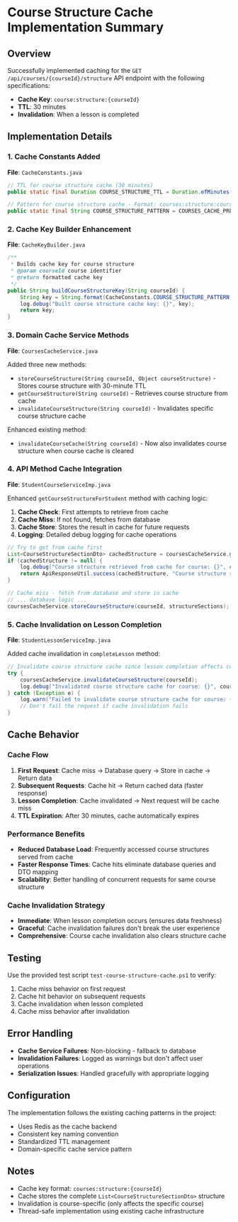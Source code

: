 # Course Structure Cache Implementation Summary

## Overview

Successfully implemented caching for the `GET /api/courses/{courseId}/structure` API endpoint with the following specifications:

- **Cache Key**: `course:structure:{courseId}`
- **TTL**: 30 minutes
- **Invalidation**: When a lesson is completed

## Implementation Details

### 1. Cache Constants Added

**File**: `CacheConstants.java`

```java
// TTL for course structure cache (30 minutes)
public static final Duration COURSE_STRUCTURE_TTL = Duration.ofMinutes(30);

// Pattern for course structure cache - Format: courses:structure:course-id
public static final String COURSE_STRUCTURE_PATTERN = COURSES_CACHE_PREFIX + ":structure:%s";
```

### 2. Cache Key Builder Enhancement

**File**: `CacheKeyBuilder.java`

```java
/**
 * Builds cache key for course structure
 * @param courseId course identifier
 * @return formatted cache key
 */
public String buildCourseStructureKey(String courseId) {
    String key = String.format(CacheConstants.COURSE_STRUCTURE_PATTERN, sanitizeValue(courseId));
    log.debug("Built course structure cache key: {}", key);
    return key;
}
```

### 3. Domain Cache Service Methods

**File**: `CoursesCacheService.java`

Added three new methods:

- `storeCourseStructure(String courseId, Object courseStructure)` - Stores course structure with 30-minute TTL
- `getCourseStructure(String courseId)` - Retrieves course structure from cache
- `invalidateCourseStructure(String courseId)` - Invalidates specific course structure cache

Enhanced existing method:

- `invalidateCourseCache(String courseId)` - Now also invalidates course structure when course cache is cleared

### 4. API Method Cache Integration

**File**: `StudentCourseServiceImp.java`

Enhanced `getCourseStructureForStudent` method with caching logic:

1. **Cache Check**: First attempts to retrieve from cache
2. **Cache Miss**: If not found, fetches from database
3. **Cache Store**: Stores the result in cache for future requests
4. **Logging**: Detailed debug logging for cache operations

```java
// Try to get from cache first
List<CourseStructureSectionDto> cachedStructure = coursesCacheService.getCourseStructure(courseId);
if (cachedStructure != null) {
    log.debug("Course structure retrieved from cache for course: {}", courseId);
    return ApiResponseUtil.success(cachedStructure, "Course structure retrieved successfully");
}

// Cache miss - fetch from database and store in cache
// ... database logic ...
coursesCacheService.storeCourseStructure(courseId, structureSections);
```

### 5. Cache Invalidation on Lesson Completion

**File**: `StudentLessonServiceImp.java`

Added cache invalidation in `completeLesson` method:

```java
// Invalidate course structure cache since lesson completion affects course progress
try {
    coursesCacheService.invalidateCourseStructure(courseId);
    log.debug("Invalidated course structure cache for course: {}", courseId);
} catch (Exception e) {
    log.warn("Failed to invalidate course structure cache for course: {}, error: {}", courseId, e.getMessage());
    // Don't fail the request if cache invalidation fails
}
```

## Cache Behavior

### Cache Flow

1. **First Request**: Cache miss → Database query → Store in cache → Return data
2. **Subsequent Requests**: Cache hit → Return cached data (faster response)
3. **Lesson Completion**: Cache invalidated → Next request will be cache miss
4. **TTL Expiration**: After 30 minutes, cache automatically expires

### Performance Benefits

- **Reduced Database Load**: Frequently accessed course structures served from cache
- **Faster Response Times**: Cache hits eliminate database queries and DTO mapping
- **Scalability**: Better handling of concurrent requests for same course structure

### Cache Invalidation Strategy

- **Immediate**: When lesson completion occurs (ensures data freshness)
- **Graceful**: Cache invalidation failures don't break the user experience
- **Comprehensive**: Course cache invalidation also clears structure cache

## Testing

Use the provided test script `test-course-structure-cache.ps1` to verify:

1. Cache miss behavior on first request
2. Cache hit behavior on subsequent requests
3. Cache invalidation when lesson completed
4. Cache miss behavior after invalidation

## Error Handling

- **Cache Service Failures**: Non-blocking - fallback to database
- **Invalidation Failures**: Logged as warnings but don't affect user operations
- **Serialization Issues**: Handled gracefully with appropriate logging

## Configuration

The implementation follows the existing caching patterns in the project:

- Uses Redis as the cache backend
- Consistent key naming convention
- Standardized TTL management
- Domain-specific cache service pattern

## Notes

- Cache key format: `courses:structure:{courseId}`
- Cache stores the complete `List<CourseStructureSectionDto>` structure
- Invalidation is course-specific (only affects the specific course)
- Thread-safe implementation using existing cache infrastructure
